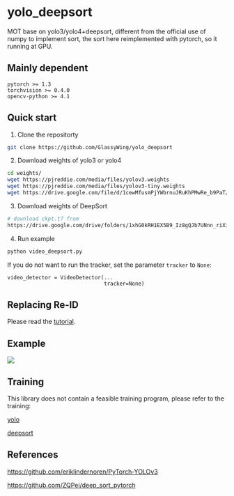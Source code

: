 # yolo_deepsort

MOT base on yolo3/yolo4+deepsort, different from the official use of numpy to implement sort, the sort here reimplemented with pytorch, so it running at GPU.

## Mainly dependent

```
pytorch >= 1.3
torchvision >= 0.4.0
opencv-python >= 4.1
```

## Quick start

1. Clone the repositorty

```sh
git clone https://github.com/GlassyWing/yolo_deepsort
```

2. Download weights of yolo3 or yolo4

```sh
cd weights/
wget https://pjreddie.com/media/files/yolov3.weights
wget https://pjreddie.com/media/files/yolov3-tiny.weights
wget https://drive.google.com/file/d/1cewMfusmPjYWbrnuJRuKhPMwRe_b9PaT/view
```

3. Download weights of DeepSort

```sh
# download ckpt.t7 from
https://drive.google.com/drive/folders/1xhG0kRH1EX5B9_Iz8gQJb7UNnn_riXi6 to this folder
```

4. Run example

```sh
python video_deepsort.py
```
If you do not want to run the tracker, set the parameter `tracker` to `None`:

```
video_detector = VideoDetector(...
                               tracker=None)
```

## Replacing Re-ID

Please read the [tutorial](docs/how_to_replace_reid.md).

## Example

<img src="assets/track.gif">

## Training

This library does not contain a feasible training program, please refer to the training:

[yolo](https://github.com/AlexeyAB/darknet)

[deepsort](https://github.com/ZQPei/deep_sort_pytorch)

## References

https://github.com/eriklindernoren/PyTorch-YOLOv3

https://github.com/ZQPei/deep_sort_pytorch
